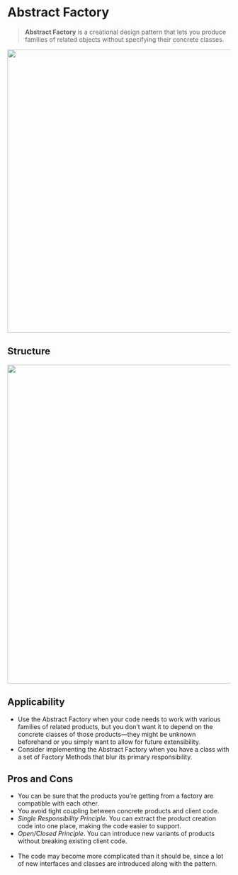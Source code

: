﻿# Abstract Factory

> **Abstract Factory** is a creational design pattern that lets you produce families of related objects without specifying their concrete classes.

<p align="center">
  <img width="640" src="https://refactoring.guru/images/patterns/content/abstract-factory/abstract-factory-en.png" />
</p>

## Structure

<p align="center">
  <img width="720" src="https://refactoring.guru/images/patterns/diagrams/abstract-factory/structure.png" />
</p>

## Applicability

- Use the Abstract Factory when your code needs to work with various families of related products, but you don’t want it to depend on the concrete classes of those products—they might be unknown beforehand or you simply want to allow for future extensibility.
- Consider implementing the Abstract Factory when you have a class with a set of Factory Methods that blur its primary responsibility.

## Pros and Cons
- You can be sure that the products you’re getting from a factory are compatible with each other.
- You avoid tight coupling between concrete products and client code.
- *Single Responsibility Principle*. You can extract the product creation code into one place, making the code easier to support.
- *Open/Closed Principle*. You can introduce new variants of products without breaking existing client code.
<br/><br/>  
- The code may become more complicated than it should be, since a lot of new interfaces and classes are introduced along with the pattern.